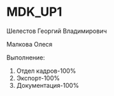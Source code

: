 # MDK_UP1
Шелестов Георгий Владимирович

Малкова Олеся

Выполнение:
1. Отдел кадров-100% 
2. Экспорт-100%
3. Документация-100%
